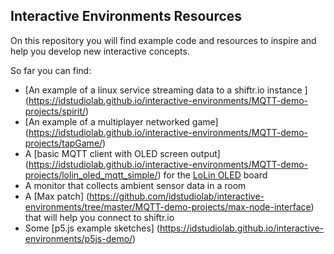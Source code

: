 ## Interactive Environments Resources

On this repository you will find example code and resources to inspire and help you develop new interactive concepts.

So far you can find:

- [An example of a linux service streaming data to a shiftr.io instance ]
(https://idstudiolab.github.io/interactive-environments/MQTT-demo-projects/spirit/)
- [An example of a multiplayer networked game]
(https://idstudiolab.github.io/interactive-environments/MQTT-demo-projects/tapGame/)
- A [basic MQTT client with OLED screen output]
(https://idstudiolab.github.io/interactive-environments/MQTT-demo-projects/lolin_oled_mqtt_simple/) for the [LoLin OLED](https://bit.ly/2xkBlO5) board
- A monitor that collects ambient sensor data in a room
- A [Max patch]
(https://github.com/idstudiolab/interactive-environments/tree/master/MQTT-demo-projects/max-node-interface) that will help you connect to shiftr.io
- Some [p5.js example sketches]
(https://idstudiolab.github.io/interactive-environments/p5js-demo/)
